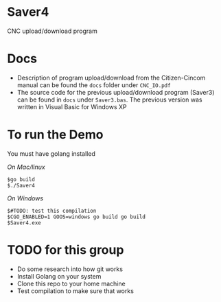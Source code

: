 # Saver4
CNC upload/download program

# Docs
- Description of program upload/download from the Citizen-Cincom manual can be found the `docs` folder under `CNC_IO.pdf`
- The source code for the previous upload/download program (Saver3) can be found in `docs` under `Saver3.bas`. The previous version was written in Visual Basic for Windows XP

# To run the Demo
You must have golang installed


*On Mac/linux*
```
$go build
$./Saver4
```

*On Windows*
```
$#TODO: test this compilation
$CGO_ENABLED=1 GOOS=windows go build go build
$Saver4.exe
```


# TODO for this group
- Do some research into how git works 
- Install Golang on your system
- Clone this repo to your home machine
- Test compilation to make sure that works

